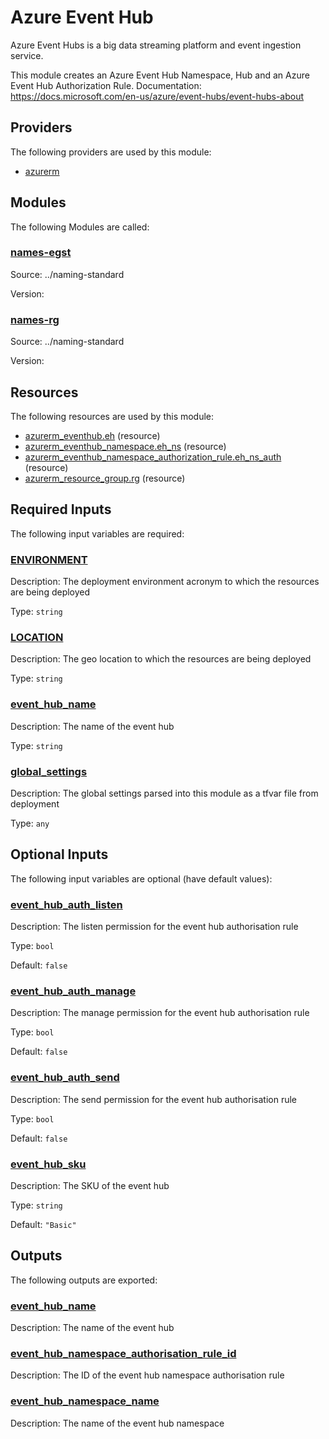 # Azure Event Hub

Azure Event Hubs is a big data streaming platform and event ingestion service.

This module creates an Azure Event Hub Namespace, Hub and an Azure Event Hub Authorization Rule.
Documentation: https://docs.microsoft.com/en-us/azure/event-hubs/event-hubs-about

## Providers

The following providers are used by this module:

- <a name="provider_azurerm"></a> [azurerm](#provider_azurerm)

## Modules

The following Modules are called:

### <a name="module_names-egst"></a> [names-egst](#module_names-egst)

Source: ../naming-standard

Version:

### <a name="module_names-rg"></a> [names-rg](#module_names-rg)

Source: ../naming-standard

Version:

## Resources

The following resources are used by this module:

- [azurerm_eventhub.eh](https://registry.terraform.io/providers/hashicorp/azurerm/latest/docs/resources/eventhub) (resource)
- [azurerm_eventhub_namespace.eh_ns](https://registry.terraform.io/providers/hashicorp/azurerm/latest/docs/resources/eventhub_namespace) (resource)
- [azurerm_eventhub_namespace_authorization_rule.eh_ns_auth](https://registry.terraform.io/providers/hashicorp/azurerm/latest/docs/resources/eventhub_namespace_authorization_rule) (resource)
- [azurerm_resource_group.rg](https://registry.terraform.io/providers/hashicorp/azurerm/latest/docs/resources/resource_group) (resource)

## Required Inputs

The following input variables are required:

### <a name="input_ENVIRONMENT"></a> [ENVIRONMENT](#input_ENVIRONMENT)

Description: The deployment environment acronym to which the resources are being deployed

Type: `string`

### <a name="input_LOCATION"></a> [LOCATION](#input_LOCATION)

Description: The geo location to which the resources are being deployed

Type: `string`

### <a name="input_event_hub_name"></a> [event_hub_name](#input_event_hub_name)

Description: The name of the event hub

Type: `string`

### <a name="input_global_settings"></a> [global_settings](#input_global_settings)

Description: The global settings parsed into this module as a tfvar file from deployment

Type: `any`

## Optional Inputs

The following input variables are optional (have default values):

### <a name="input_event_hub_auth_listen"></a> [event_hub_auth_listen](#input_event_hub_auth_listen)

Description: The listen permission for the event hub authorisation rule

Type: `bool`

Default: `false`

### <a name="input_event_hub_auth_manage"></a> [event_hub_auth_manage](#input_event_hub_auth_manage)

Description: The manage permission for the event hub authorisation rule

Type: `bool`

Default: `false`

### <a name="input_event_hub_auth_send"></a> [event_hub_auth_send](#input_event_hub_auth_send)

Description: The send permission for the event hub authorisation rule

Type: `bool`

Default: `false`

### <a name="input_event_hub_sku"></a> [event_hub_sku](#input_event_hub_sku)

Description: The SKU of the event hub

Type: `string`

Default: `"Basic"`

## Outputs

The following outputs are exported:

### <a name="output_event_hub_name"></a> [event_hub_name](#output_event_hub_name)

Description: The name of the event hub

### <a name="output_event_hub_namespace_authorisation_rule_id"></a> [event_hub_namespace_authorisation_rule_id](#output_event_hub_namespace_authorisation_rule_id)

Description: The ID of the event hub namespace authorisation rule

### <a name="output_event_hub_namespace_name"></a> [event_hub_namespace_name](#output_event_hub_namespace_name)

Description: The name of the event hub namespace
